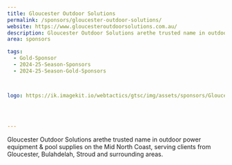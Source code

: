 ```yaml
---
title: Gloucester Outdoor Solutions
permalink: /sponsors/gloucester-outdoor-solutions/
website: https://www.gloucesteroutdoorsolutions.com.au/
description: Gloucester Outdoor Solutions arethe trusted name in outdoor power equipment &  pool supplies on the Mid North Coast, serving clients from Gloucester, Bulahdelah, Stroud and surrounding areas. 
area: sponsors

tags:
  - Gold-Sponsor
  - 2024-25-Season-Sponsors
  - 2024-25-Season-Gold-Sponsors



logo: https://ik.imagekit.io/webtactics/gtsc/img/assets/sponsors/Gloucester-Outdoor-Solutions.jpg




---
```




Gloucester Outdoor Solutions arethe trusted name in outdoor power equipment &  pool supplies on the Mid North Coast, serving clients from Gloucester, Bulahdelah, Stroud and surrounding areas. 

